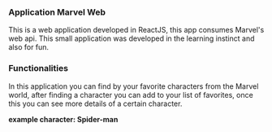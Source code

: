 <h3>Application Marvel Web</h3>

<p> 
This is a web application developed in ReactJS, this app consumes Marvel's web api. This small application was developed in the learning instinct and also for fun.
</p>

<h3>Functionalities</h3>

<p> 
 In this application you can find by your favorite characters from the Marvel world, after finding a character you can add to your list of favorites, once this you can see more details of a certain character.
</p>
<b>example character: Spider-man</b>

